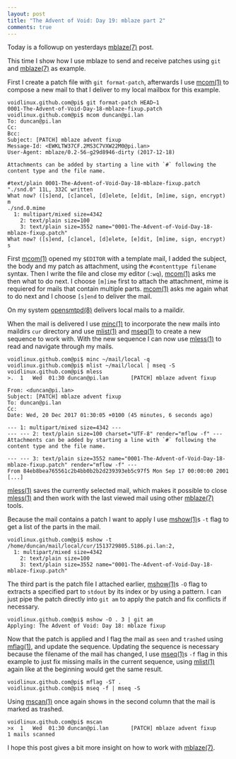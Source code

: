 ```yaml
---
layout: post
title: "The Advent of Void: Day 19: mblaze part 2"
comments: true
---
```


Today is a followup on yesterdays [mblaze(7)](https://man.voidlinux.org/mblaze.7) post.

This time I show how I use mblaze to send and receive patches using `git` and [mblaze(7)](https://man.voidlinux.org/mblaze.7) as example.

First I create a patch file with `git format-patch`, afterwards I use [mcom(1)](https://man.voidlinux.org/mcom.1) to compose a new mail to that I deliver to my local mailbox for this example.

```
voidlinux.github.com@pi$ git format-patch HEAD~1
0001-The-Advent-of-Void-Day-18-mblaze-fixup.patch
voidlinux.github.com@pi$ mcom duncan@pi.lan
To: duncan@pi.lan
Cc:
Bcc:
Subject: [PATCH] mblaze advent fixup
Message-Id: <EWKLTW37CF.2MS3C7VXW22M0@pi.lan>
User-Agent: mblaze/0.2-56-g29d8946-dirty (2017-12-18)

Attachments can be added by starting a line with `#` following the
content type and the file name.

#text/plain 0001-The-Advent-of-Void-Day-18-mblaze-fixup.patch
"./snd.0" 11L, 332C written
What now? ([s]end, [c]ancel, [d]elete, [e]dit, [m]ime, sign, encrypt) m
./snd.0.mime
  1: multipart/mixed size=4342
    2: text/plain size=100
    3: text/plain size=3552 name="0001-The-Advent-of-Void-Day-18-mblaze-fixup.patch"
What now? ([s]end, [c]ancel, [d]elete, [e]dit, [m]ime, sign, encrypt) s
```

First [mcom(1)](https://man.voidlinux.org/mcom.1) opened my `$EDITOR` with a template mail, I added the subject, the body and my patch as attachment, using the `#contenttype filename` syntax.
Then I write the file and close my editor (`:wq`), [mcom(1)](https://man.voidlinux.org/mcom.1) asks me then what to do next.
I choose `[m]ime` first to attach the attachment, mime is requiered for mails that contain multiple parts.
[mcom(1)](https://man.voidlinux.org/mcom.1) asks me again what to do next and I choose `[s]end` to deliver the mail.

On my system [opensmtpd(8)](https://man.openbsd.org/smtpd.8) delivers local mails to a maildir.

When the mail is delivered I use [minc(1)](https://man.voidlinux.org/minc.1) to incorporate the new mails into maildirs `cur` directory and use [mlist(1)](https://man.voidlinux.org/mlist.1) and [mseq(1)](https://man.voidlinux.org/mseq.1) to create a new sequence to work with.
With the new sequence I can now use [mless(1)](https://man.voidlinux.org/mless.1) to read and navigate through my mails.

```
voidlinux.github.com@pi$ minc ~/mail/local -q
voidlinux.github.com@pi$ mlist ~/mail/local | mseq -S
voidlinux.github.com@pi$ mless
>.  1   Wed  01:30 duncan@pi.lan       [PATCH] mblaze advent fixup

From: <duncan@pi.lan>
Subject: [PATCH] mblaze advent fixup
To: duncan@pi.lan
Cc:
Date: Wed, 20 Dec 2017 01:30:05 +0100 (45 minutes, 6 seconds ago)

--- 1: multipart/mixed size=4342 ---
--- --- 2: text/plain size=100 charset="UTF-8" render="mflow -f" ---
Attachments can be added by starting a line with `#` following the
content type and the file name.

--- --- 3: text/plain size=3552 name="0001-The-Advent-of-Void-Day-18-mblaze-fixup.patch" render="mflow -f" ---
From 84eb8bea765561c2b4bb0b2b2d239393eb5c97f5 Mon Sep 17 00:00:00 2001
[...]
```

[mless(1)](https://man.voidlinux.org/mless.1) saves the currently selected mail, which makes it possible to close [mless(1)](https://man.voidlinux.org/mless.1) and then work with the last viewed mail using other [mblaze(7)](https://man.voidlinux.org/mblaze.7) tools.

Because the mail contains a patch I want to apply I use [mshow(1)](https://man.voidlinux.org/mshow.1)s `-t` flag to get a list of the parts in the mail.

```
voidlinux.github.com@pi$ mshow -t
/home/duncan/mail/local/cur/1513729805.5186.pi.lan:2,
  1: multipart/mixed size=4342
    2: text/plain size=100
    3: text/plain size=3552 name="0001-The-Advent-of-Void-Day-18-mblaze-fixup.patch"
```

The third part is the patch file I attached earlier, [mshow(1)](https://man.voidlinux.org/mshow.1)s `-O` flag to extracts a specified part to `stdout` by its index or by using a pattern.
I can just pipe the patch directly into `git am` to apply the patch and fix conflicts if necessary.

```
voidlinux.github.com@pi$ mshow -O . 3 | git am
Applying: The Advent of Void: Day 18: mblaze fixup
```

Now that the patch is applied and I flag the mail as `seen` and `trashed` using [mflag(1)](https://man.voidlinux.org/mflag.1), and update the sequence.
Updating the sequence is necessary because the filename of the mail has changed, I use [mseq(1)](https://man.voidlinux.org/mseq.1)s `-f` flag in this example to just fix missing mails in the current sequence, using [mlist(1)](https://man.voidlinux.org/mlist.1) again like at the beginning would get the same result.

```
voidlinux.github.com@pi$ mflag -ST .
voidlinux.github.com@pi$ mseq -f | mseq -S
```

Using [mscan(1)](https://man.voidlinux.org/mscan.1) once again shows in the second column that the mail is marked as trashed.

```
voidlinux.github.com@pi$ mscan
>x  1   Wed  01:30 duncan@pi.lan       [PATCH] mblaze advent fixup
1 mails scanned
```

I hope this post gives a bit more insight on how to work with [mblaze(7)](https://man.voidlinux.org/mblaze.7).
